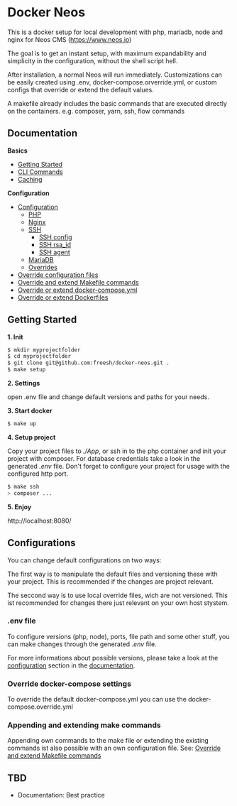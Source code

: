 # Docker Neos

This is a docker setup for local development with php, mariadb, node and nginx for Neos CMS (https://www.neos.io)

The goal is to get an instant setup, with maximum expandability and simplicity in the configuration, without the shell script hell.

After installation, a normal Neos will run immediately. Customizations can be easily created using .env, docker-compose.orverride.yml, or custom configs that override or extend the default values.

A makefile already includes the basic commands that are executed directly on the containers. e.g. composer, yarn, ssh, flow commands

## Documentation

**Basics**

* [Getting Started](docs/basics/getting-started.md)
* [CLI Commands](docs/basics/commands.md)
* [Caching](basics/caching.md)

**Configuration**

* [Configuration](docs/configuration/configuration.md)
  * [PHP](docs/configuration/configuration.md#php)
  * [Nginx](docs/configuration/configuration.md#nginx)
  * [SSH](docs/configuration/configuration.md#ssh)
    * [SSH config](docs/configuration/configuration.md#ssh-config)
    * [SSH rsa_id](docs/configuration/configuration.md#ssh-rsa_id)
    * [SSH agent](docs/configuration/configuration.md#ssh-agent)
  * [MariaDB](docs/configuration/configuration.md#mariadb)
  * [Overrides](docs/configuration/configuration.md#overrides)
* [Override configuration files](docs/configuration/override-configuration-files.md)
* [Override and extend Makefile commands](docs/configuration/extend-makefile.md)
* [Override or extend docker-compose.yml](docs/configuration/override-docker-compose-yml.md)
* [Override or extend Dockerfiles](docs/configuration/override-dockerfiles.md)


## Getting Started

**1. Init**

```bash
$ mkdir myprojectfolder
$ cd myprojectfolder
$ git clone git@github.com:freesh/docker-neos.git .
$ make setup
```

**2. Settings**

open .env file and change default versions and paths for your needs.

**3. Start docker**

```bash
$ make up
```

**4. Setup project**

Copy your project files to _./App_, or ssh in to the php container and init your project with composer. For database credentials take a look in the generated _.env_ file. Don't forget to configure your project for usage with the configured http port.

```bash
$ make ssh
> composer ...
```

**5. Enjoy**

http://localhost:8080/


## Configurations

You can change default configurations on two ways:

The first way is to manipulate the default files and versioning these with your project. This is recommended if the changes are project relevant.

The seccond way is to use local override files, wich are not versioned. This ist recommended for changes there just relevant on your own host stystem.

### .env file

To configure versions (php, node), ports, file path and some other stuff, you can make changes through the generated _.env_ file.

For more informations about possible versions, please take a look at the [configuration](docs/configuration/configuration.md) section in the [documentation](docs/index.md).

### Override docker-compose settings

To override the default docker-compose.yml you can use the docker-compose.override.yml

### Appending and extending make commands

Appending own commands to the make file or extending the existing commands ist also possible with an own configuration file. See: [Override and extend Makefile commands](docs/configuration/extend-makefile.md)




## TBD

- Documentation: Best practice

